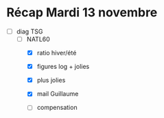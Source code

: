 # Récap Mardi 13 novembre


- [ ] diag TSG
	- [ ] NATL60
		- [x] ratio hiver/été
		- [x] figures log + jolies
		- [x] plus jolies
		- [x] mail Guillaume
		- [ ] compensation


